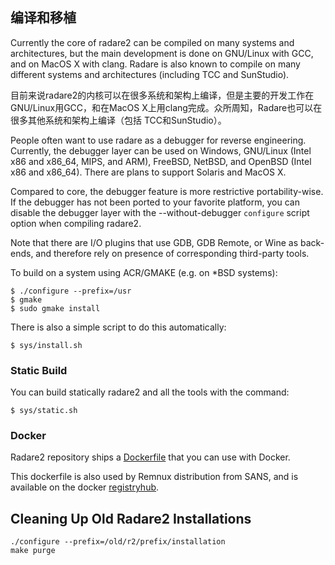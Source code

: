 ## 编译和移植

Currently the core of radare2 can be compiled on many systems and architectures, but the main development is done on GNU/Linux with GCC, and on MacOS X with clang. Radare is also known to compile on many different systems and architectures \(including TCC and SunStudio\).

目前来说radare2的内核可以在很多系统和架构上编译，但是主要的开发工作在GNU/Linux用GCC，和在MacOS X上用clang完成。众所周知，Radare也可以在很多其他系统和架构上编译（包括 TCC和SunStudio）。

People often want to use radare as a debugger for reverse engineering. Currently, the debugger layer can be used on Windows, GNU/Linux \(Intel x86 and x86\_64, MIPS, and ARM\), FreeBSD, NetBSD, and OpenBSD \(Intel x86 and x86\_64\). There are plans to support Solaris and MacOS X.

Compared to core, the debugger feature is more restrictive portability-wise. If the debugger has not been ported to your favorite platform, you can disable the debugger layer with the --without-debugger `configure` script option when compiling radare2.

Note that there are I/O plugins that use GDB, GDB Remote, or Wine as back-ends, and therefore rely on presence of corresponding third-party tools.

To build on a system using ACR/GMAKE \(e.g. on \*BSD systems\):

```
$ ./configure --prefix=/usr
$ gmake
$ sudo gmake install
```

There is also a simple script to do this automatically:

```
$ sys/install.sh
```

### Static Build

You can build statically radare2 and all the tools with the command:

```
$ sys/static.sh
```

### Docker

Radare2 repository ships a [Dockerfile](https://github.com/radare/radare2/blob/master/Dockerfile) that you can use with Docker.

This dockerfile is also used by Remnux distribution from SANS, and is available on the docker [registryhub](https://registry.hub.docker.com/u/remnux/radare2/).

## Cleaning Up Old Radare2 Installations

```
./configure --prefix=/old/r2/prefix/installation
make purge
```



